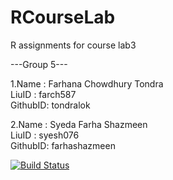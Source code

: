 # RCourseLab
R assignments for course lab3

---Group 5---

1.Name    : Farhana Chowdhury Tondra                         
  LiuID   : farch587        
  GithubID: tondralok   
  
2.Name    : Syeda Farha Shazmeen     
  LiuID   : syesh076   
  GithubID: farhashazmeen  

[![Build Status](https://travis-ci.org/tondralok/RCourseLab.svg?branch=master)](https://travis-ci.org/tondralok/RCourseLab)
